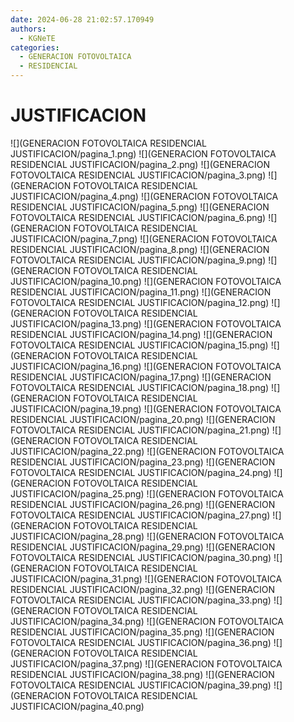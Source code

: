```yaml
---
date: 2024-06-28 21:02:57.170949
authors:
  - KGNeTE
categories:
  - GENERACION FOTOVOLTAICA
  - RESIDENCIAL
---
```

# JUSTIFICACION
![](GENERACION FOTOVOLTAICA RESIDENCIAL JUSTIFICACION/pagina_1.png)
![](GENERACION FOTOVOLTAICA RESIDENCIAL JUSTIFICACION/pagina_2.png)
![](GENERACION FOTOVOLTAICA RESIDENCIAL JUSTIFICACION/pagina_3.png)
![](GENERACION FOTOVOLTAICA RESIDENCIAL JUSTIFICACION/pagina_4.png)
![](GENERACION FOTOVOLTAICA RESIDENCIAL JUSTIFICACION/pagina_5.png)
![](GENERACION FOTOVOLTAICA RESIDENCIAL JUSTIFICACION/pagina_6.png)
![](GENERACION FOTOVOLTAICA RESIDENCIAL JUSTIFICACION/pagina_7.png)
![](GENERACION FOTOVOLTAICA RESIDENCIAL JUSTIFICACION/pagina_8.png)
![](GENERACION FOTOVOLTAICA RESIDENCIAL JUSTIFICACION/pagina_9.png)
![](GENERACION FOTOVOLTAICA RESIDENCIAL JUSTIFICACION/pagina_10.png)
![](GENERACION FOTOVOLTAICA RESIDENCIAL JUSTIFICACION/pagina_11.png)
![](GENERACION FOTOVOLTAICA RESIDENCIAL JUSTIFICACION/pagina_12.png)
![](GENERACION FOTOVOLTAICA RESIDENCIAL JUSTIFICACION/pagina_13.png)
![](GENERACION FOTOVOLTAICA RESIDENCIAL JUSTIFICACION/pagina_14.png)
![](GENERACION FOTOVOLTAICA RESIDENCIAL JUSTIFICACION/pagina_15.png)
![](GENERACION FOTOVOLTAICA RESIDENCIAL JUSTIFICACION/pagina_16.png)
![](GENERACION FOTOVOLTAICA RESIDENCIAL JUSTIFICACION/pagina_17.png)
![](GENERACION FOTOVOLTAICA RESIDENCIAL JUSTIFICACION/pagina_18.png)
![](GENERACION FOTOVOLTAICA RESIDENCIAL JUSTIFICACION/pagina_19.png)
![](GENERACION FOTOVOLTAICA RESIDENCIAL JUSTIFICACION/pagina_20.png)
![](GENERACION FOTOVOLTAICA RESIDENCIAL JUSTIFICACION/pagina_21.png)
![](GENERACION FOTOVOLTAICA RESIDENCIAL JUSTIFICACION/pagina_22.png)
![](GENERACION FOTOVOLTAICA RESIDENCIAL JUSTIFICACION/pagina_23.png)
![](GENERACION FOTOVOLTAICA RESIDENCIAL JUSTIFICACION/pagina_24.png)
![](GENERACION FOTOVOLTAICA RESIDENCIAL JUSTIFICACION/pagina_25.png)
![](GENERACION FOTOVOLTAICA RESIDENCIAL JUSTIFICACION/pagina_26.png)
![](GENERACION FOTOVOLTAICA RESIDENCIAL JUSTIFICACION/pagina_27.png)
![](GENERACION FOTOVOLTAICA RESIDENCIAL JUSTIFICACION/pagina_28.png)
![](GENERACION FOTOVOLTAICA RESIDENCIAL JUSTIFICACION/pagina_29.png)
![](GENERACION FOTOVOLTAICA RESIDENCIAL JUSTIFICACION/pagina_30.png)
![](GENERACION FOTOVOLTAICA RESIDENCIAL JUSTIFICACION/pagina_31.png)
![](GENERACION FOTOVOLTAICA RESIDENCIAL JUSTIFICACION/pagina_32.png)
![](GENERACION FOTOVOLTAICA RESIDENCIAL JUSTIFICACION/pagina_33.png)
![](GENERACION FOTOVOLTAICA RESIDENCIAL JUSTIFICACION/pagina_34.png)
![](GENERACION FOTOVOLTAICA RESIDENCIAL JUSTIFICACION/pagina_35.png)
![](GENERACION FOTOVOLTAICA RESIDENCIAL JUSTIFICACION/pagina_36.png)
![](GENERACION FOTOVOLTAICA RESIDENCIAL JUSTIFICACION/pagina_37.png)
![](GENERACION FOTOVOLTAICA RESIDENCIAL JUSTIFICACION/pagina_38.png)
![](GENERACION FOTOVOLTAICA RESIDENCIAL JUSTIFICACION/pagina_39.png)
![](GENERACION FOTOVOLTAICA RESIDENCIAL JUSTIFICACION/pagina_40.png)

